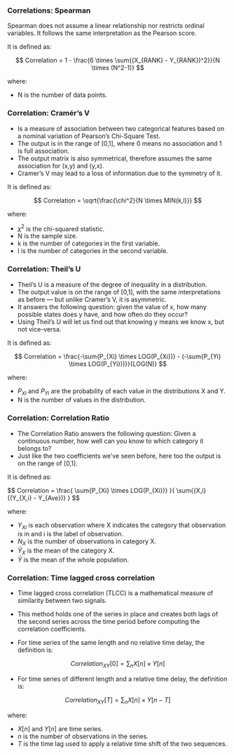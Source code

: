### Correlations: Spearman

Spearman does not assume a linear relationship nor restricts ordinal variables. 
It follows the same interpretation as the Pearson score.

It is defined as:

$$
Correlation = 1 - \frac{6 \times \sum{(X_{RANK} - Y_{RANK})^2}}{N \times (N^2-1)}
$$

where:
- N is the number of data points.

### Correlation: Cramér’s V

- Is a measure of association between two categorical features based on a nominal variation of Pearson’s Chi-Square Test.
- The output is in the range of [0,1], where 0 means no association and 1 is full association.
- The output matrix is also symmetrical, therefore assumes the same association for (x,y) and (y,x).
- Cramer’s V may lead to a loss of information due to the symmetry of it.

It is defined as:

$$
Correlation = \sqrt{\frac{\chi^2}{N \times MIN(k,l)}}
$$

where:
- $\chi^2$ is the chi-squared statistic.
- N is the sample size.
- k is the number of categories in the first variable.
- l is the number of categories in the second variable.

### Correlation: Theil’s U

- Theil’s U is a measure of the degree of inequality in a distribution.
- The output value is on the range of [0,1], with the same interpretations as before — but unlike Cramer’s V, it is asymmetric.
- It answers the following question: given the value of x, how many possible states does y have, and how often do they occur?
- Using Theil’s U will let us find out that knowing y means we know x, but not vice-versa.

It is defined as:

$$
Correlation = \frac{-\sum{P_{Xi} \times LOG(P_{Xi})} - (-\sum{P_{Yi} \times LOG(P_{Yi}))}}{LOG(N)}
$$

where:
- $P_{Xi}$ and $P_{Yi}$ are the probability of each value in the distributions X and Y.
- N is the number of values in the distribution.

### Correlation: Correlation Ratio

- The Correlation Ratio answers the following question: Given a continuous number, how well can you know to which category it belongs to? 
- Just like the two coefficients we’ve seen before, here too the output is on the range of [0,1].

It is defined as:

$$
Correlation = \frac{ \sum{P_{Xi} \times LOG(P_{Xi})} }{ \sum{{X,i}{(Y_{X,i} - Y_{Ave})} }
$$

where:
- $Y_{Xi}$ is each observation where X indicates the category that observation is in and i is the label of observation.
- $N_{X}$ is the number of observations in category X.
- $\bar{Y}_{X}$ is the mean of the category X.
- $\bar{Y}$ is the mean of the whole population.


### Correlation: Time lagged cross correlation

- Time lagged cross correlation (TLCC) is a mathematical measure of similarity between two signals.
- This method holds one of the series in place and creates both lags of the second series across the time period before computing the correlation coefficients.
  
- For time series of the same length and no relative time delay, the definition is:

$$
Correlation_{XY}[0] = \sum_{n}{X[n] \times Y[n]}
$$

- For time series of different length and a relative time delay, the definition is:

$$
Correlation_{XY}[T] = \sum_{n}{X[n] \times Y[n-T]}
$$

where:
- $X[n]$ and $Y[n]$ are time series.
- $n$ is the number of observations in the series.
- $T$ is the time lag used to apply a relative time shift of the two sequences.
